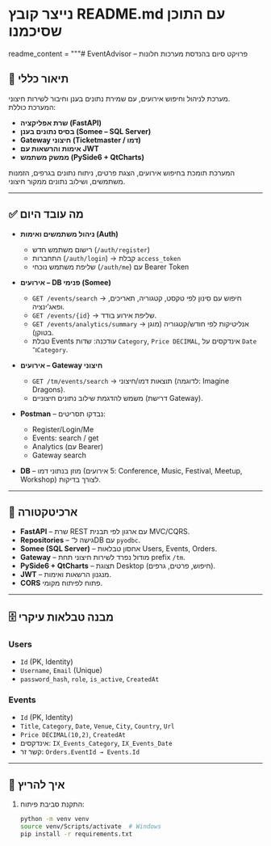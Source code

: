 # נייצר קובץ README.md עם התוכן שסיכמנו

readme_content = """# EventAdvisor – פרויקט סיום בהנדסת מערכות חלונות

## 🎯 תיאור כללי
מערכת לניהול וחיפוש אירועים, עם שמירת נתונים בענן וחיבור לשירות חיצוני.  
המערכת כוללת:
- **שרת אפליקציה (FastAPI)**  
- **בסיס נתונים בענן (Somee – SQL Server)**  
- **Gateway חיצוני (Ticketmaster / דמו)**  
- **אימות והרשאות עם JWT**  
- **ממשק משתמש (PySide6 + QtCharts)**

המערכת תומכת בחיפוש אירועים, הצגת פרטים, ניתוח נתונים בגרפים, הזמנות משתמשים, ושילוב נתונים ממקור חיצוני.

---

## ✅ מה עובד היום
- **ניהול משתמשים ואימות (Auth)**  
  - רישום משתמש חדש (`/auth/register`)  
  - התחברות (`/auth/login`) → קבלת `access_token`  
  - שליפת משתמש נוכחי (`/auth/me`) עם Bearer Token  

- **אירועים – DB פנימי (Somee)**  
  - `GET /events/search` → חיפוש עם סינון לפי טקסט, קטגוריה, תאריכים, ופאג’ינציה.  
  - `GET /events/{id}` → שליפת אירוע בודד.  
  - `GET /events/analytics/summary` → אנליטיקות לפי חודש/קטגוריה (מוגן בטוקן).  
  - טבלת Events עודכנה: שדות `Category`, `Price DECIMAL`, אינדקסים על `Date` ו־`Category`.

- **אירועים – Gateway חיצוני**  
  - `GET /tm/events/search` → תוצאות דמו/חיצוני (לדוגמה: Imagine Dragons).  
  - משמש להדגמת שילוב נתונים חיצוניים (דרישת Gateway).

- **Postman** – נבדקו תסריטים:  
  - Register/Login/Me  
  - Events: search / get  
  - Analytics (עם Bearer)  
  - Gateway search  

- **DB** – מוזן בנתוני דמו (5 אירועים: Conference, Music, Festival, Meetup, Workshop) לצורך בדיקות.

---

## 📐 ארכיטקטורה
- **FastAPI** – שרת REST עם ארגון לפי תבנית MVC/CQRS.  
- **Repositories** – גישה ל־DB עם `pyodbc`.  
- **Somee (SQL Server)** – אחסון טבלאות Users, Events, Orders.  
- **Gateway** – מודול נפרד לשירות חיצוני תחת prefix `/tm`.  
- **PySide6 + QtCharts** – תצוגת Desktop (חיפוש, פרטים, גרפים).  
- **JWT** – מנגנון הרשאות ואימות.  
- **CORS** פתוח לפיתוח מקומי.  

---

## 🗄️ מבנה טבלאות עיקרי
### Users
- `Id` (PK, Identity)  
- `Username`, `Email` (Unique)  
- `password_hash`, `role`, `is_active`, `CreatedAt`

### Events
- `Id` (PK, Identity)  
- `Title`, `Category`, `Date`, `Venue`, `City`, `Country`, `Url`  
- `Price DECIMAL(10,2)`, `CreatedAt`  
- אינדקסים: `IX_Events_Category`, `IX_Events_Date`  
- קשר זר: `Orders.EventId → Events.Id`

---

## 🚀 איך להריץ
1. התקנת סביבת פיתוח:
   ```bash
   python -m venv venv
   source venv/Scripts/activate  # Windows
   pip install -r requirements.txt
